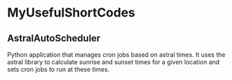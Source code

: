 # MyUsefulShortCodes

## AstralAutoScheduler

Python application that manages cron jobs based on astral times. It uses the astral library to calculate sunrise and sunset times for a given location and sets cron jobs to run at these times.
